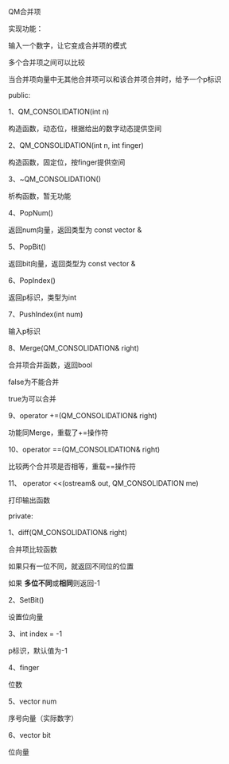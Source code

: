 QM合并项

实现功能：

输入一个数字，让它变成合并项的模式

多个合并项之间可以比较

当合并项向量中无其他合并项可以和该合并项合并时，给予一个p标识



public:

1、QM_CONSOLIDATION(int n)

构造函数，动态位，根据给出的数字动态提供空间



2、QM_CONSOLIDATION(int n, int finger)

构造函数，固定位，按finger提供空间



3、~QM_CONSOLIDATION()

析构函数，暂无功能



4、PopNum()

返回num向量，返回类型为 const vector<int> &



5、PopBit()

返回bit向量，返回类型为 const vector<int> &



6、PopIndex()

返回p标识，类型为int



7、PushIndex(int num)

输入p标识



8、Merge(QM_CONSOLIDATION& right)

合并项合并函数，返回bool

false为不能合并

true为可以合并



9、operator +=(QM_CONSOLIDATION& right)

功能同Merge，重载了+=操作符



10、operator ==(QM_CONSOLIDATION& right)

比较两个合并项是否相等，重载==操作符



11、 operator <<(ostream& out, QM_CONSOLIDATION me)

打印输出函数



private:

1、diff(QM_CONSOLIDATION& right)

合并项比较函数

如果只有一位不同，就返回不同位的位置

如果 **多位不同**或**相同**则返回-1



2、SetBit()

设置位向量



3、int index = -1

p标识，默认值为-1



4、finger

位数



5、vector<int> num

序号向量（实际数字）



6、vector<int> bit 

位向量


